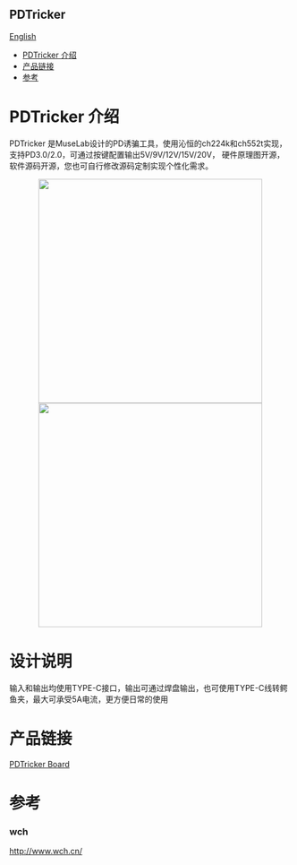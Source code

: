 PDTricker
-----------
[English](./README.md)
* [PDTricker 介绍](#PDTricker-介绍) 
* [产品链接](#产品链接)
* [参考](#参考)


# PDTricker 介绍
PDTricker 是MuseLab设计的PD诱骗工具，使用沁恒的ch224k和ch552t实现，支持PD3.0/2.0，可通过按键配置输出5V/9V/12V/15V/20V， 硬件原理图开源， 软件源码开源，您也可自行修改源码定制实现个性化需求。

<div align=center>
<img src="https://github.com/wuxx/PDTricker/blob/master/doc/PDTricker-1.jpg" width = "400" alt="" align=center />
<img src="https://github.com/wuxx/PDTricker/blob/master/doc/PDTricker-2.jpg" width = "400" alt="" align=center />
</div>

# 设计说明
输入和输出均使用TYPE-C接口，输出可通过焊盘输出，也可使用TYPE-C线转鳄鱼夹，最大可承受5A电流，更方便日常的使用  

# 产品链接
[PDTricker Board](https://www.aliexpress.com/item/1005003618669159.html?spm=5261.ProductManageOnline.0.0.7b284edfMi8J4H)

# 参考
### wch
http://www.wch.cn/
